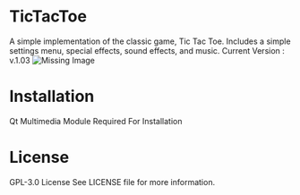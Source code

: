 # TicTacToe
A simple implementation of the classic game, Tic Tac Toe.
Includes a simple settings menu, special effects, sound effects, and music.
Current Version : v.1.03
![Missing Image](https://i.imgur.com/XnT7CPh.png)
# Installation
Qt Multimedia Module Required For Installation
# License
GPL-3.0 License
See LICENSE file for more information.